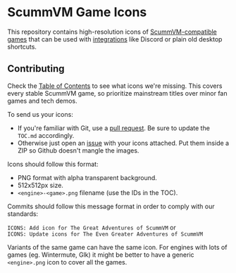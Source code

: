 # ScummVM Game Icons

This repository contains high-resolution icons of [ScummVM-compatible games](https://www.scummvm.org/compatibility/) that can be used with [integrations](https://wiki.scummvm.org/index.php?title=User_Manual/Appendix:_Integrations) like Discord or plain old desktop shortcuts.

## Contributing

Check the [Table of Contents](TOC.md) to see what icons we're missing. This covers every stable ScummVM game, so prioritize mainstream titles over minor fan games and tech demos.

To send us your icons:

- If you're familiar with Git, use a [pull request](https://github.com/scummvm/scummvm-icons/pulls). Be sure to update the `TOC.md` accordingly.
- Otherwise just open an [issue](https://github.com/scummvm/scummvm-icons/issues) with your icons attached. Put them inside a ZIP so Github doesn't mangle the images.

Icons should follow this format:

- PNG format with alpha transparent background.
- 512x512px size.
- `<engine>-<game>.png` filename (use the IDs in the TOC).

Commits should follow this message format in order to comply with our standards:

`ICONS: Add icon for The Great Adventures of ScummVM` or  
`ICONS: Update icons for The Even Greater Adventures of ScummVM`

Variants of the same game can have the same icon. For engines with lots of games (eg. Wintermute, Glk) it might be better to have a generic `<engine>.png` icon to cover all the games.
